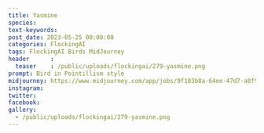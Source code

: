 ```yaml
---
title: Yasmine
species: 
text-keywords: 
post_date: 2023-05-25 00:00:00
categories: FlockingAI
tags: FlockingAI Birds MidJourney 
header      :
  teaser    : /public/uploads/flockingai/279-yasmine.png
prompt: Bird in Pointillism style
midjourney: https://www.midjourney.com/app/jobs/9f103b8a-64ee-47d7-a8f9-6c603f409f8f
instagram: 
twitter: 
facebook: 
gallery: 
  - /public/uploads/flockingai/279-yasmine.png
---
```


